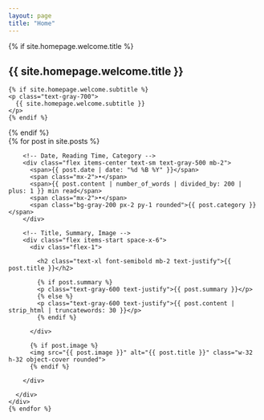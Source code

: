 ```yaml
---
layout: page
title: "Home"
---
```


<div class="max-w-xl mx-auto text-center">

  <!-- Welcome Message -->
  {% if site.homepage.welcome.title %}
  <div class="py-6 px-6 mb-8">
    <h2 class="text-2xl font-bold mb-2">{{ site.homepage.welcome.title }}</h2>
    
    {% if site.homepage.welcome.subtitle %}
    <p class="text-gray-700">
      {{ site.homepage.welcome.subtitle }}
    </p>
    {% endif %}
    
  </div>
  {% endif %}

  <div class="space-y-12">
    {% for post in site.posts %}
    <div class="flex items-start space-x-6">
      <div class="flex-1">

        <!-- Date, Reading Time, Category -->
        <div class="flex items-center text-sm text-gray-500 mb-2">
          <span>{{ post.date | date: "%d %B %Y" }}</span>
          <span class="mx-2">•</span>
          <span>{{ post.content | number_of_words | divided_by: 200 | plus: 1 }} min read</span>
          <span class="mx-2">•</span>
          <span class="bg-gray-200 px-2 py-1 rounded">{{ post.category }}</span>
        </div>

        <!-- Title, Summary, Image -->
        <div class="flex items-start space-x-6">
          <div class="flex-1">
          
            <h2 class="text-xl font-semibold mb-2 text-justify">{{ post.title }}</h2>
            
            {% if post.summary %}
            <p class="text-gray-600 text-justify">{{ post.summary }}</p>
            {% else %}
            <p class="text-gray-600 text-justify">{{ post.content | strip_html | truncatewords: 30 }}</p>
            {% endif %}

          </div>

          {% if post.image %}
          <img src="{{ post.image }}" alt="{{ post.title }}" class="w-32 h-32 object-cover rounded">
          {% endif %}

        </div>

      </div>
    </div>
    {% endfor %}
  </div>
</div>